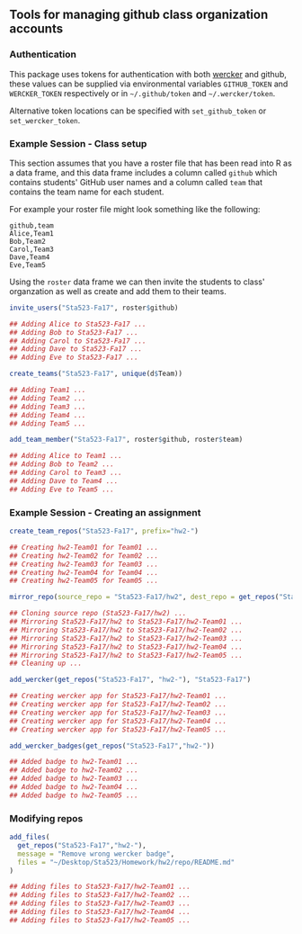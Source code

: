 ## Tools for managing github class organization accounts

### Authentication

This package uses tokens for authentication with both [wercker](https://app.wercker.com/profile/tokens) and github, these values can be supplied via environmental variables `GITHUB_TOKEN` and `WERCKER_TOKEN` respectively or in `~/.github/token` and `~/.wercker/token`.

Alternative token locations can be specified with `set_github_token` or `set_wercker_token`.


### Example Session - Class setup

This section assumes that you have a roster file that has been read into R as a data frame, and this data frame includes a column called `github` which contains students' GitHub user names and a column called `team` that contains the team name for each student.

For example your roster file might look something like the following:

```csv
github,team
Alice,Team1
Bob,Team2
Carol,Team3
Dave,Team4
Eve,Team5
```

Using the `roster` data frame we can then invite the students to class' organzation as well as create and add them to their teams. 

```r
invite_users("Sta523-Fa17", roster$github)

## Adding Alice to Sta523-Fa17 ...
## Adding Bob to Sta523-Fa17 ...
## Adding Carol to Sta523-Fa17 ...
## Adding Dave to Sta523-Fa17 ...
## Adding Eve to Sta523-Fa17 ...
```

```r
create_teams("Sta523-Fa17", unique(d$Team))

## Adding Team1 ...
## Adding Team2 ...
## Adding Team3 ...
## Adding Team4 ...
## Adding Team5 ...
```
 
```r
add_team_member("Sta523-Fa17", roster$github, roster$team)

## Adding Alice to Team1 ...
## Adding Bob to Team2 ...
## Adding Carol to Team3 ...
## Adding Dave to Team4 ...
## Adding Eve to Team5 ...
```
 

### Example Session - Creating an assignment

```r
create_team_repos("Sta523-Fa17", prefix="hw2-")

## Creating hw2-Team01 for Team01 ...
## Creating hw2-Team02 for Team02 ...
## Creating hw2-Team03 for Team03 ...
## Creating hw2-Team04 for Team04 ...
## Creating hw2-Team05 for Team05 ...
```

```r
mirror_repo(source_repo = "Sta523-Fa17/hw2", dest_repo = get_repos("Sta523-Fa17","hw2-"))

## Cloning source repo (Sta523-Fa17/hw2) ...
## Mirroring Sta523-Fa17/hw2 to Sta523-Fa17/hw2-Team01 ...
## Mirroring Sta523-Fa17/hw2 to Sta523-Fa17/hw2-Team02 ...
## Mirroring Sta523-Fa17/hw2 to Sta523-Fa17/hw2-Team03 ...
## Mirroring Sta523-Fa17/hw2 to Sta523-Fa17/hw2-Team04 ...
## Mirroring Sta523-Fa17/hw2 to Sta523-Fa17/hw2-Team05 ...
## Cleaning up ...
```


```r
add_wercker(get_repos("Sta523-Fa17", "hw2-"), "Sta523-Fa17")

## Creating wercker app for Sta523-Fa17/hw2-Team01 ...
## Creating wercker app for Sta523-Fa17/hw2-Team02 ...
## Creating wercker app for Sta523-Fa17/hw2-Team03 ...
## Creating wercker app for Sta523-Fa17/hw2-Team04 ...
## Creating wercker app for Sta523-Fa17/hw2-Team05 ...
```

```r
add_wercker_badges(get_repos("Sta523-Fa17","hw2-"))

## Added badge to hw2-Team01 ...
## Added badge to hw2-Team02 ...
## Added badge to hw2-Team03 ...
## Added badge to hw2-Team04 ...
## Added badge to hw2-Team05 ...
```


### Modifying repos

```r
add_files(
  get_repos("Sta523-Fa17","hw2-"), 
  message = "Remove wrong wercker badge", 
  files = "~/Desktop/Sta523/Homework/hw2/repo/README.md"
)

## Adding files to Sta523-Fa17/hw2-Team01 ...
## Adding files to Sta523-Fa17/hw2-Team02 ...
## Adding files to Sta523-Fa17/hw2-Team03 ...
## Adding files to Sta523-Fa17/hw2-Team04 ...
## Adding files to Sta523-Fa17/hw2-Team05 ...
```
